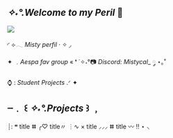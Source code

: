 ## _✧˖°.Welcome to my Peril_ 🌌

![](https://media1.tenor.com/m/xOyrh4VaPsoAAAAC/lunarision.gif)


◜ ⟣𓂃 _Misty perfil_ ‧ ✧ ◞

✦ ﹒_Aespa fav group_ « ❜     ˙✧˖°📷 _Discord: Mistycal__ ༘ ⋆｡˚

⌚ : _Student Projects_ .ᐟ ✦

## ┈﹒ ꒰ _✧˖°.**Projects**_ ꒱ ﹐


┊: ❝ title ⵌ
╭♡ title〃
┆∿ × title ⸝⸝⸝
ⵌ title 〰 ‼ ⋆ ⸜  
